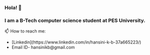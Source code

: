### Hola! 👋

<!---

- 🔭 I’m currently working on ...

- 👯 I’m looking to collaborate on ...
- 🤔 I’m looking for help with ...
- 💬 Ask me about ...
--->
### I am a B-Tech computer science student at PES University.


 📫 How to reach me:<br/>
 <ul>
  <li>
             [Linkedin](https://www.linkedin.com/in/hansini-k-b-37a665223/)<br/></li>
  <li>
                Email ID- hansinikb@gmail.com
  </li>
 </ul>



